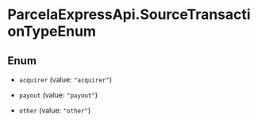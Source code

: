 # ParcelaExpressApi.SourceTransactionTypeEnum

## Enum


* `acquirer` (value: `"acquirer"`)

* `payout` (value: `"payout"`)

* `other` (value: `"other"`)


